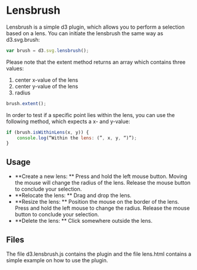 # Lensbrush

Lensbrush is a simple d3 plugin, which allows you to perform a selection based on a lens. You can initiate the lensbrush the same way as d3.svg.brush:   

```javascript
var brush = d3.svg.lensbrush();
```

Please note that the extent method returns an array which contains three values: 
1. center x-value of the lens
2. center y-value of the lens
3. radius

```javascript
brush.extent();
```

In order to test if a specific point lies within the lens, you can use the following method, which expects a x- and y-value:

```javascript
if (brush.isWithinLens(x, y)) {
	console.log(“Within the lens: (”, x, y, “)”);
}
```

## Usage

- **Create a new lens: ** Press and hold the left mouse button. Moving the mouse will change the radius of the lens. Release the mouse button to conclude your selection.
- **Relocate the lens: ** Drag and drop the lens. 
- **Resize the lens: ** Position the mouse on the border of the lens. Press and hold the left mouse to change the radius. Release the mouse button to conclude your selection.
- **Delete the lens: ** Click somewhere outside the lens.

## Files

The file d3.lensbrush.js contains the plugin and the file lens.html contains a simple example on how to use the plugin. 